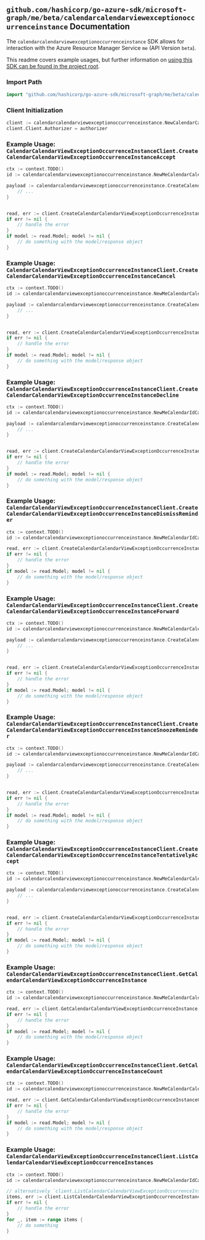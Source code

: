 
## `github.com/hashicorp/go-azure-sdk/microsoft-graph/me/beta/calendarcalendarviewexceptionoccurrenceinstance` Documentation

The `calendarcalendarviewexceptionoccurrenceinstance` SDK allows for interaction with the Azure Resource Manager Service `me` (API Version `beta`).

This readme covers example usages, but further information on [using this SDK can be found in the project root](https://github.com/hashicorp/go-azure-sdk/tree/main/docs).

### Import Path

```go
import "github.com/hashicorp/go-azure-sdk/microsoft-graph/me/beta/calendarcalendarviewexceptionoccurrenceinstance"
```


### Client Initialization

```go
client := calendarcalendarviewexceptionoccurrenceinstance.NewCalendarCalendarViewExceptionOccurrenceInstanceClientWithBaseURI("https://management.azure.com")
client.Client.Authorizer = authorizer
```


### Example Usage: `CalendarCalendarViewExceptionOccurrenceInstanceClient.CreateCalendarCalendarViewExceptionOccurrenceInstanceAccept`

```go
ctx := context.TODO()
id := calendarcalendarviewexceptionoccurrenceinstance.NewMeCalendarCalendarViewIdExceptionOccurrenceIdInstanceID("eventIdValue", "eventId1Value", "eventId2Value")

payload := calendarcalendarviewexceptionoccurrenceinstance.CreateCalendarCalendarViewExceptionOccurrenceInstanceAcceptRequest{
	// ...
}


read, err := client.CreateCalendarCalendarViewExceptionOccurrenceInstanceAccept(ctx, id, payload)
if err != nil {
	// handle the error
}
if model := read.Model; model != nil {
	// do something with the model/response object
}
```


### Example Usage: `CalendarCalendarViewExceptionOccurrenceInstanceClient.CreateCalendarCalendarViewExceptionOccurrenceInstanceCancel`

```go
ctx := context.TODO()
id := calendarcalendarviewexceptionoccurrenceinstance.NewMeCalendarCalendarViewIdExceptionOccurrenceIdInstanceID("eventIdValue", "eventId1Value", "eventId2Value")

payload := calendarcalendarviewexceptionoccurrenceinstance.CreateCalendarCalendarViewExceptionOccurrenceInstanceCancelRequest{
	// ...
}


read, err := client.CreateCalendarCalendarViewExceptionOccurrenceInstanceCancel(ctx, id, payload)
if err != nil {
	// handle the error
}
if model := read.Model; model != nil {
	// do something with the model/response object
}
```


### Example Usage: `CalendarCalendarViewExceptionOccurrenceInstanceClient.CreateCalendarCalendarViewExceptionOccurrenceInstanceDecline`

```go
ctx := context.TODO()
id := calendarcalendarviewexceptionoccurrenceinstance.NewMeCalendarIdCalendarViewIdExceptionOccurrenceIdInstanceID("calendarIdValue", "eventIdValue", "eventId1Value", "eventId2Value")

payload := calendarcalendarviewexceptionoccurrenceinstance.CreateCalendarCalendarViewExceptionOccurrenceInstanceDeclineRequest{
	// ...
}


read, err := client.CreateCalendarCalendarViewExceptionOccurrenceInstanceDecline(ctx, id, payload)
if err != nil {
	// handle the error
}
if model := read.Model; model != nil {
	// do something with the model/response object
}
```


### Example Usage: `CalendarCalendarViewExceptionOccurrenceInstanceClient.CreateCalendarCalendarViewExceptionOccurrenceInstanceDismissReminder`

```go
ctx := context.TODO()
id := calendarcalendarviewexceptionoccurrenceinstance.NewMeCalendarIdCalendarViewIdExceptionOccurrenceIdInstanceID("calendarIdValue", "eventIdValue", "eventId1Value", "eventId2Value")

read, err := client.CreateCalendarCalendarViewExceptionOccurrenceInstanceDismissReminder(ctx, id)
if err != nil {
	// handle the error
}
if model := read.Model; model != nil {
	// do something with the model/response object
}
```


### Example Usage: `CalendarCalendarViewExceptionOccurrenceInstanceClient.CreateCalendarCalendarViewExceptionOccurrenceInstanceForward`

```go
ctx := context.TODO()
id := calendarcalendarviewexceptionoccurrenceinstance.NewMeCalendarCalendarViewIdExceptionOccurrenceIdInstanceID("eventIdValue", "eventId1Value", "eventId2Value")

payload := calendarcalendarviewexceptionoccurrenceinstance.CreateCalendarCalendarViewExceptionOccurrenceInstanceForwardRequest{
	// ...
}


read, err := client.CreateCalendarCalendarViewExceptionOccurrenceInstanceForward(ctx, id, payload)
if err != nil {
	// handle the error
}
if model := read.Model; model != nil {
	// do something with the model/response object
}
```


### Example Usage: `CalendarCalendarViewExceptionOccurrenceInstanceClient.CreateCalendarCalendarViewExceptionOccurrenceInstanceSnoozeReminder`

```go
ctx := context.TODO()
id := calendarcalendarviewexceptionoccurrenceinstance.NewMeCalendarIdCalendarViewIdExceptionOccurrenceIdInstanceID("calendarIdValue", "eventIdValue", "eventId1Value", "eventId2Value")

payload := calendarcalendarviewexceptionoccurrenceinstance.CreateCalendarCalendarViewExceptionOccurrenceInstanceSnoozeReminderRequest{
	// ...
}


read, err := client.CreateCalendarCalendarViewExceptionOccurrenceInstanceSnoozeReminder(ctx, id, payload)
if err != nil {
	// handle the error
}
if model := read.Model; model != nil {
	// do something with the model/response object
}
```


### Example Usage: `CalendarCalendarViewExceptionOccurrenceInstanceClient.CreateCalendarCalendarViewExceptionOccurrenceInstanceTentativelyAccept`

```go
ctx := context.TODO()
id := calendarcalendarviewexceptionoccurrenceinstance.NewMeCalendarCalendarViewIdExceptionOccurrenceIdInstanceID("eventIdValue", "eventId1Value", "eventId2Value")

payload := calendarcalendarviewexceptionoccurrenceinstance.CreateCalendarCalendarViewExceptionOccurrenceInstanceTentativelyAcceptRequest{
	// ...
}


read, err := client.CreateCalendarCalendarViewExceptionOccurrenceInstanceTentativelyAccept(ctx, id, payload)
if err != nil {
	// handle the error
}
if model := read.Model; model != nil {
	// do something with the model/response object
}
```


### Example Usage: `CalendarCalendarViewExceptionOccurrenceInstanceClient.GetCalendarCalendarViewExceptionOccurrenceInstance`

```go
ctx := context.TODO()
id := calendarcalendarviewexceptionoccurrenceinstance.NewMeCalendarCalendarViewIdExceptionOccurrenceIdInstanceID("eventIdValue", "eventId1Value", "eventId2Value")

read, err := client.GetCalendarCalendarViewExceptionOccurrenceInstance(ctx, id)
if err != nil {
	// handle the error
}
if model := read.Model; model != nil {
	// do something with the model/response object
}
```


### Example Usage: `CalendarCalendarViewExceptionOccurrenceInstanceClient.GetCalendarCalendarViewExceptionOccurrenceInstanceCount`

```go
ctx := context.TODO()
id := calendarcalendarviewexceptionoccurrenceinstance.NewMeCalendarCalendarViewIdExceptionOccurrenceID("eventIdValue", "eventId1Value")

read, err := client.GetCalendarCalendarViewExceptionOccurrenceInstanceCount(ctx, id)
if err != nil {
	// handle the error
}
if model := read.Model; model != nil {
	// do something with the model/response object
}
```


### Example Usage: `CalendarCalendarViewExceptionOccurrenceInstanceClient.ListCalendarCalendarViewExceptionOccurrenceInstances`

```go
ctx := context.TODO()
id := calendarcalendarviewexceptionoccurrenceinstance.NewMeCalendarIdCalendarViewIdExceptionOccurrenceID("calendarIdValue", "eventIdValue", "eventId1Value")

// alternatively `client.ListCalendarCalendarViewExceptionOccurrenceInstances(ctx, id)` can be used to do batched pagination
items, err := client.ListCalendarCalendarViewExceptionOccurrenceInstancesComplete(ctx, id)
if err != nil {
	// handle the error
}
for _, item := range items {
	// do something
}
```
